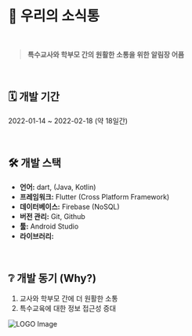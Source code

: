 
# 🤝 **우리의 소식통**

<br />

> **특수교사와 학부모 간의 원활한 소통을 위한 알림장 어픔**

<br />  

## 🗓️ 개발 기간 
2022-01-14 ~ 2022-02-18 (약 18일간)

<br />  

## 🛠️ 개발 스택

- **언어:** dart, (Java, Kotlin)
- **프레임워크:** Flutter (Cross Platform Framework)
- **데이터베이스:** Firebase (NoSQL)
- **버전 관리:** Git, Github
- **툴:** Android Studio
- **라이브러리:**


<br />  

## ❔ 개발 동기 (Why?)
   1. 교사와 학부모 간에 더 원활한 소통
   2. 특수교육에 대한 정보 접근성 증대



![LOGO Image](assets/logo.png)  
